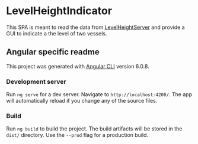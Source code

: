 # LevelHeightIndicator
This SPA is meant to read the data from [LevelHeightServer](https://github.com/the-bug/LevelHeightServer) and provide a GUI to indicate a the level of two vessels.

## Angular specific readme
This project was generated with [Angular CLI](https://github.com/angular/angular-cli) version 6.0.8.

### Development server

Run `ng serve` for a dev server. Navigate to `http://localhost:4200/`. The app will automatically reload if you change any of the source files.

### Build

Run `ng build` to build the project. The build artifacts will be stored in the `dist/` directory. Use the `--prod` flag for a production build.
